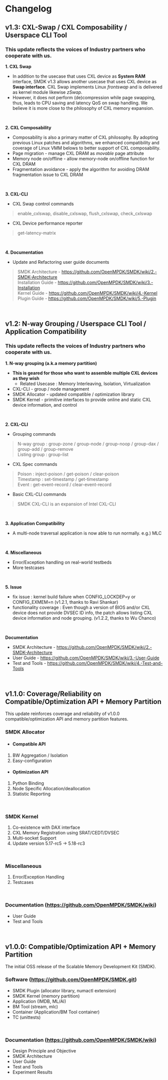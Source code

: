 # Changelog

## v1.3: CXL-Swap / CXL Composability / Userspace CLI Tool

### This update reflects the voices of Industry partners who cooperate with us.

**1. CXL Swap**
- In addition to the usecase that uses CXL device as **System RAM** interface,
SMDK v1.3 allows another usecase that uses CXL device as **Swap interface**.  CXL Swap implements Linux *frontswap* and is delivered as kernel module likewise *zSwap*.
- However, it does not perform (de)compression while page swapping, thus, leads to CPU saving and latency QoS on swap handling. We believe it is more close to the philosophy of CXL memory expansion.

<br>

**2. CXL Composability**
- Composability is also a primary matter of CXL philosophy. By adopting previous Linux patches and algorithms, we enhanced compatibility and coverage of Linux VMM belows to better support of CXL composability.
- Page migration - manage CXL DRAM as *movable* page attribute
- Memory node on/offline -  allow memory-node on/offline function for CXL DRAM
- Fragmentation avoidance - apply the algorithm for avoiding DRAM fragmentation issue to CXL DRAM

<br>

**3. CXL-CLI**
- CXL Swap control commands
> enable_cxlswap, disable_cxlswap, flush_cxlswap, check_cxlswap
- CXL Device performance reporter
> get-latency-matrix

<br>

**4. Documentation**
- Update and Refactoring user guide documents
> SMDK Architecture - https://github.com/OpenMPDK/SMDK/wiki/2.-SMDK-Architecture <br>
> Installation Guide - https://github.com/OpenMPDK/SMDK/wiki/3.-Installation <br>
> Kernel Guide - https://github.com/OpenMPDK/SMDK/wiki/4.-Kernel <br>
> Plugin Guide - https://github.com/OpenMPDK/SMDK/wiki/5.-Plugin

<br>


## v1.2: N-way Grouping / Userspace CLI Tool / Application Compatibility

### This update reflects the voices of Industry partners who cooperate with us.

**1. N-way grouping (a.k.a memory partition)**
- **This is geared for those who want to assemble multiple CXL devices as they wish**
    - Related Usecase : Memory Interleaving, Isolation, Virtualization
- CXL-CLI - group / node management
- SMDK Allocator - updated compatible / optimization library
- SMDK Kernel - primitive interfaces to provide online and static CXL device information, and control

<br>

**2. CXL-CLI**
- Grouping commands
> N-way group : group-zone / group-node / group-noop / group-dax / group-add / group-remove <br>
> Listing group : group-list
- CXL Spec commands
> Poison : inject-poison / get-poison / clear-poison <br>
> Timestamp : set-timestamp / get-timestamp <br>
> Event : get-event-record / clear-event-record
- Basic CXL-CLI commands
> SMDK CXL-CLI is an expansion of Intel CXL-CLI

<br>

**3. Application Compatibility**
- A multi-node traversal application is now able to run normally. e.g.) MLC

<br>

**4. Miscellaneous**
 - Error/Exception handling on real-world testbeds
 - More testcases

<br>

**5. Issue**
 - fix issue : kernel build failure when CONFIG_LOCKDEP=y or CONFIG_EXMEM=n (v1.2.1, thanks to Ravi Shankar)
 - functionality coverage : Even though a version of BIOS and/or CXL device does not provide DVSEC ID info, the patch allows listing CXL device information and node grouping. (v1.2.2, thanks to Wu Chanco)

<br>

**Documentation**
- SMDK Architecture - https://github.com/OpenMPDK/SMDK/wiki/2.-SMDK-Architecture
- User Guide - https://github.com/OpenMPDK/SMDK/wiki/3.-User-Guide
- Test and Tools - https://github.com/OpenMPDK/SMDK/wiki/4.-Test-and-Tools

<br>


## v1.1.0: Coverage/Reliability on Compatible/Optimization API + Memory Partition

This update reinforces coverage and reliability of v1.0.0 compatible/optimization API and memory partition features.

### SMDK Allocator
 - #### Compatible API 
 1. BW Aggregation / Isolation
 2. Easy-configuration 
 - #### Optimization API
 1. Python Binding
 2. Node Specific Allocation/deallocation
 3. Statistic Reporting

<br>

### SMDK Kernel
1. Co-existence with DAX interface
2. CXL Memory Registration using SRAT/CEDT/DVSEC
3. Multi-socket Support
4. Update version 5.17-rc5 -> 5.18-rc3

<br>

### Miscellaneous 
1. Error/Exception Handling
2. Testcases

<br>

### Documentation (https://github.com/OpenMPDK/SMDK/wiki)
- User Guide
- Test and Tools


<br>


## v1.0.0: Compatible/Optimization API + Memory Partition

The initial OSS release of the Scalable Memory Development Kit (SMDK).

### Software (https://github.com/OpenMPDK/SMDK.git)
- SMDK Plugin (allocator library, numactl extension)
- SMDK Kernel (memory partition)
- Application (IMDB, ML/AI)
- BM Tool (stream, mlc)
- Container (Application/BM Tool container)
- TC (unittests)

<br>

### Documentation (https://github.com/OpenMPDK/SMDK/wiki)
- Design Principle and Objective
- SMDK Architecture
- User Guide
- Test and Tools
- Experiment Results

<br>


